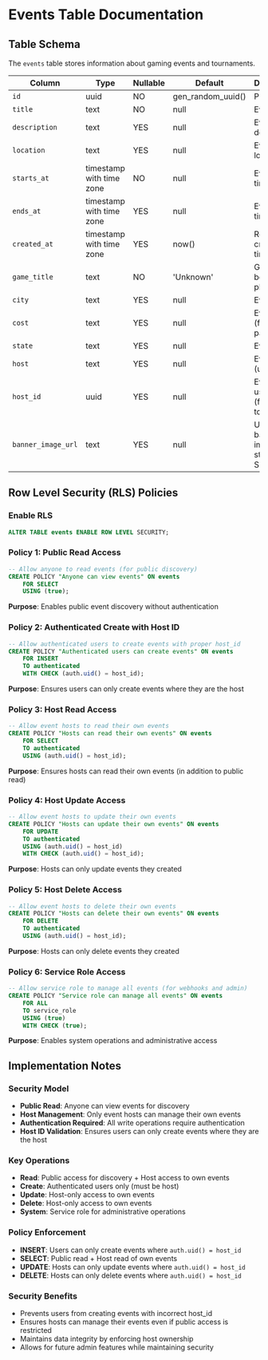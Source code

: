 # Events Table Documentation

## Table Schema

The `events` table stores information about gaming events and tournaments.

| Column | Type | Nullable | Default | Description |
|--------|------|----------|---------|-------------|
| `id` | uuid | NO | gen_random_uuid() | Primary key |
| `title` | text | NO | null | Event title |
| `description` | text | YES | null | Event description |
| `location` | text | YES | null | Event location |
| `starts_at` | timestamp with time zone | NO | null | Event start time |
| `ends_at` | timestamp with time zone | YES | null | Event end time |
| `created_at` | timestamp with time zone | YES | now() | Record creation time |
| `game_title` | text | NO | 'Unknown' | Game being played |
| `city` | text | YES | null | Event city |
| `cost` | text | YES | null | Event cost (free or paid) |
| `state` | text | YES | null | Event state |
| `host` | text | YES | null | Event host (user ID) |
| `host_id` | uuid | YES | null | Event host user ID (foreign key to users) |
| `banner_image_url` | text | YES | null | URL to banner image stored in Supabase |

## Row Level Security (RLS) Policies

### Enable RLS
```sql
ALTER TABLE events ENABLE ROW LEVEL SECURITY;
```

### Policy 1: Public Read Access
```sql
-- Allow anyone to read events (for public discovery)
CREATE POLICY "Anyone can view events" ON events
    FOR SELECT
    USING (true);
```
**Purpose**: Enables public event discovery without authentication

### Policy 2: Authenticated Create with Host ID
```sql
-- Allow authenticated users to create events with proper host_id
CREATE POLICY "Authenticated users can create events" ON events
    FOR INSERT
    TO authenticated
    WITH CHECK (auth.uid() = host_id);
```
**Purpose**: Ensures users can only create events where they are the host

### Policy 3: Host Read Access
```sql
-- Allow event hosts to read their own events
CREATE POLICY "Hosts can read their own events" ON events
    FOR SELECT
    TO authenticated
    USING (auth.uid() = host_id);
```
**Purpose**: Ensures hosts can read their own events (in addition to public read)

### Policy 4: Host Update Access
```sql
-- Allow event hosts to update their own events
CREATE POLICY "Hosts can update their own events" ON events
    FOR UPDATE
    TO authenticated
    USING (auth.uid() = host_id)
    WITH CHECK (auth.uid() = host_id);
```
**Purpose**: Hosts can only update events they created

### Policy 5: Host Delete Access
```sql
-- Allow event hosts to delete their own events
CREATE POLICY "Hosts can delete their own events" ON events
    FOR DELETE
    TO authenticated
    USING (auth.uid() = host_id);
```
**Purpose**: Hosts can only delete events they created

### Policy 6: Service Role Access
```sql
-- Allow service role to manage all events (for webhooks and admin)
CREATE POLICY "Service role can manage all events" ON events
    FOR ALL
    TO service_role
    USING (true)
    WITH CHECK (true);
```
**Purpose**: Enables system operations and administrative access

## Implementation Notes

### Security Model
- **Public Read**: Anyone can view events for discovery
- **Host Management**: Only event hosts can manage their own events
- **Authentication Required**: All write operations require authentication
- **Host ID Validation**: Ensures users can only create events where they are the host

### Key Operations
- **Read**: Public access for discovery + Host access to own events
- **Create**: Authenticated users only (must be host)
- **Update**: Host-only access to own events
- **Delete**: Host-only access to own events
- **System**: Service role for administrative operations

### Policy Enforcement
- **INSERT**: Users can only create events where `auth.uid() = host_id`
- **SELECT**: Public read + Host read of own events
- **UPDATE**: Hosts can only update events where `auth.uid() = host_id`
- **DELETE**: Hosts can only delete events where `auth.uid() = host_id`

### Security Benefits
- Prevents users from creating events with incorrect host_id
- Ensures hosts can manage their events even if public access is restricted
- Maintains data integrity by enforcing host ownership
- Allows for future admin features while maintaining security